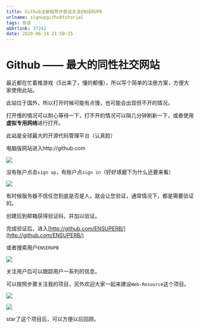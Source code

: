 ```yaml
---
title: Github注册指导并尝试关注ENSERUPB
urlname: signupgithubtutorial
tags: 杂谈
abbrlink: 37242
date: 2020-06-14 21:50:25
---
```


# Github —— 最大的同性社交网站

最近都在忙着推游戏（5出来了，懂的都懂），所以写个简单的注册方案，方便大家使用此站。

此站位于国外，所以打开时候可能有点慢，也可能会出现但不开的情况。

打开慢的情况可以耐心等待一下，打不开的情况可以隔几分钟刷新一下，或者使用**虚拟专用网络**进行打开。

此站是全球最大的开源代码管理平台（认真脸）

电脑版网站进入http://github.com

![](index.png)

没有账户点击`sign up`，有账户点`sign in`（好好琢磨下为什么还要来看）

![](signuppage.png)

有时候服务器不信任您到底是否是人，就会让您验证，通常情况下，都是需要验证的。

创建后到邮箱获得验证码，并加以验证。

完成验证后，进入[http://github.com/ENSUPERB/](http://github.com/ENSUPERB/)

或者搜索用户`ENSERUPB`

![](profile.png)

关注用户后可以跟踪用户一系列的信息。

可以按照步骤关注我的项目，另外欢迎大家一起来建设`Web-Resource`这个项目。

![](star1.png)

![](star2.png)

star了这个项目后，可以方便以后回顾。


